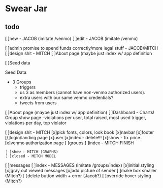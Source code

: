 # Swear Jar

## todo
[ ]new - JACOB (imitate /venmo)
[ ]edit - JACOB (imitate /venmo)


[ ]admin promise to spend funds correctly/more legal stuff - JACOB/MITCH
  [ ]design shit - MITCH
[ ]About page (maybe just index w/ app definition

[ ]Seed data


Seed Data:

- 3 Groups
  - triggers
  - us 3 as members (cannot have non-venmo authorized users).
  - extra users with our same venmo credentials?
  - tweets from users

[ ]About page (maybe just index w/ app definition)
[ ]Dashboard - Charts! Group show page
 -violations per user, total raised, most used trigger, violations per day, top violator

[ ]design shit - MITCH
  [x]pick fonts, colors, look book
  [x]navbar
  [x]footer
  [/]login/landing page
  [x]user
    [x]index - delete!!!
    [x]show - fix price
    [x]venmo authorization page
  [ ]groups
    [ ]index - MITCH FINISH
    
    [ ]show - MITCH (GRAPHS)
    [ ]closed - MITCH MODEL
  [ ]messages
    [ ]index - MESSAGES (imitate /groups/index)
      [x]initial styling
      [x]gray out viewed messages
      [x]add picture of sender
      [ ]make box smaller (Mitch?)
      [ ]delete button width + error (Jacob?)
      [ ]override hover styling (Mitch?)

